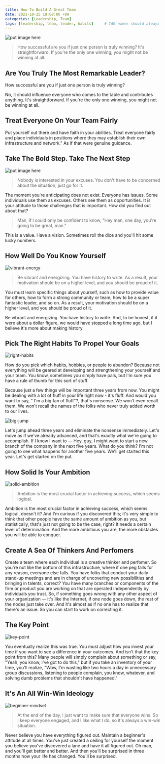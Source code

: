 ```yaml
---
title: How To Build A Great Team
date: 2021-10-25 18:08:00 +00
categories: [Leadership, Team]
tags: [leadership, team, leader, habits]     # TAG names should always be lowercase
---
```


![put image here](/assets/img/winning.jpg)

> How successful are you if just one person is truly winning? It's straightforward. If you're the only one winning, you might not be winning at all.

## Are You Truly The Most Remarkable Leader?

How successful are you if just one person is truly winning?

No, it should influence everyone who comes to the table and contributes anything. It's straightforward. If you're the only one winning, you might not be winning at all.

## Treat Everyone On Your Team Fairly

Put yourself out there and have faith in your abilities. Treat everyone fairly and place individuals in positions where they may establish their own infrastructure and network." As if that were genuine guidance.

## Take The Bold Step. Take The Next Step

![put image here](/assets/img/bold-step.jpg)

> Nobody is interested in your excuses. You don't have to be concerned about the situation; just go for it.

The moment you're anticipating does not exist. Everyone has issues. Some individuals use them as excuses. Others see them as opportunities. It is your attitude to those challenges that is important. How did you find out about that?

> Man, if I could only be confident to know, "Hey man, one day, you're going to be great, man."

This is a value. Have a vision. Sometimes roll the dice and you'll hit some lucky numbers.

## How Well Do You Know Yourself

![vibrant-energy](/assets/img/vibrant-energizing.jpg)

> Be vibrant and energizing. You have history to write. As a result, your motivation should be on a higher level, and you should be proud of it.

You must learn specific things about yourself, such as how to provide value for others, how to form a strong community or team, how to be a super fantastic leader, and so on. As a result, your motivation should be on a higher level, and you should be proud of it.

Be vibrant and energizing. You have history to write. And, to be honest, if it were about a dollar figure, we would have stopped a long time ago, but I believe it's more about making history.

## Pick The Right Habits To Propel Your Goals

![right-habits](/assets/img/right-habits.jpg)

How do you pick which habits, hobbies, or people to abandon? Because not everything will be geared at developing and strengthening your yourself and your team. You know, sometimes you simply have pals, but I'm sure you have a rule of thumb for this sort of stuff.

Because just a few things will be important three years from now. You might be dealing with a lot of fluff in your life right now - it's fluff. And would you want to say, " I'm a big fan of fluff"?, that's nonsense. We won't even recall them. We won't recall the names of the folks who never truly added worth to our lives.

![big-jump](/assets/img/big-jump.jpg)

Let's jump ahead three years and eliminate the nonsense immediately. Let's move as if we've already advanced, and that's exactly what we're going to accomplish. If I know I want to — Hey, guy, I might want to start a new branch of the company in the next five years. What do you think? I'm not going to see what happens for another five years. We'll get started this year. Let's get started on the put.

## How Solid Is Your Ambition

![solid-ambition](/assets/img/solid-ambition.jpg)

> Ambition is the most crucial factor in achieving success, which seems logical.

Ambition is the most crucial factor in achieving success, which seems logical, doesn't it? And I'm curious if you discovered this; it's very simple to think that other people have the same amount of ambition as you, but statistically, that's just not going to be the case, right?
It needs a certain level of determination. And the more ambitious you are, the more obstacles you will be able to conquer.

## Create A Sea Of Thinkers And Perfomers

Create a team where each individual is a creative thinker and perfomer. So you're not like the bottom of this infrastructure, where if one peg falls for any reason, everyone else falls. You have folks that conduct your daily stand-up meetings and are in charge of uncovering new possibilities and bringing in talents, correct? You have many branches or components of the firm or product you are working on that are operated independently by individuals you trust. So, if something goes wrong with any other aspect of your organization — it's like the Internet, if one node goes down, the rest of the nodes just take over. And it's almost as if no one has to realize that there's an issue. So you can start to work on correcting it.

## The Key Point

![key-point](/assets/img/key-point.jpg)

You eventually realize this was true. You must adjust how you invest your time if you want to see a difference in your outcomes. And isn't that the key point from this? Many people will simply complain about something or say, "Yeah, you know, I've got to do this," but if you take an inventory of your time, you'll realize, "Wow, I'm wasting like two hours a day in unnecessary group discussions, listening to people complain, you know, whatever, and solving dumb problems that shouldn't have happened."

## It's An All Win-Win Ideology

![beginner-mindset](/assets/img/beginner-mindset.jpg)

> At the end of the day, I just want to make sure that everyone wins. So I keep everyone engaged, and I like what I do, so it's always a win-win situation.

Never believe you have everything figured out. Maintain a beginner's attitude at all times. You've just created a ceiling for yourself the moment you believe you've discovered a lane and have it all figured out.
Oh man, and you'll get better and better. And then you'll be surprised in three months how your life has changed. You'll be surprised.
